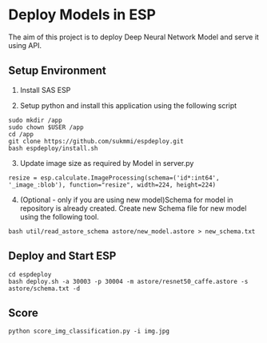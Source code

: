 # Deploy Models in ESP

The aim of this project is to deploy Deep Neural Network Model and serve it using API.

## Setup Environment

1. Install SAS ESP

2. Setup python and install this application using the following script

  ```
  sudo mkdir /app
  sudo chown $USER /app
  cd /app
  git clone https://github.com/sukmmi/espdeploy.git
  bash espdeploy/install.sh
  ```
3. Update image size as required by Model in server.py

  ```
  resize = esp.calculate.ImageProcessing(schema=('id*:int64', '_image_:blob'), function="resize", width=224, height=224)
  ```

4. (Optional - only if you are using new model)Schema for model in repository is already created. Create new Schema file for new model using the following tool.

  ```
  bash util/read_astore_schema astore/new_model.astore > new_schema.txt
  ```

## Deploy and Start ESP

  ```
  cd espdeploy
  bash deploy.sh -a 30003 -p 30004 -m astore/resnet50_caffe.astore -s astore/schema.txt -d
  ```


## Score
 ```
 python score_img_classification.py -i img.jpg
 ```
